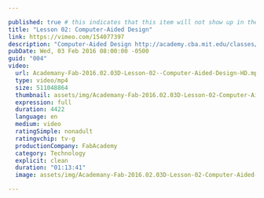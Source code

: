 ```yaml
---

published: true # this indicates that this item will not show up in the podcast feed
title: "Lesson 02: Computer-Aided Design"
link: https://vimeo.com/154077397
description: "Computer-Aided Design http://academy.cba.mit.edu/classes/computer_design/index.html"
pubDate: Wed, 03 Feb 2016 08:00:00 -0500
guid: "004"
video:
  url: Academany-Fab-2016.02.03D-Lesson-02--Computer-Aided-Design-HD.mp4
  type: video/mp4
  size: 511048864
  thumbnail: assets/img/Academany-Fab-2016.02.03D-Lesson-02-Computer-Aided-Design-HD-thumbnail.jpg
  expression: full
  duration: 4422
  language: en
  medium: video
  ratingSimple: nonadult
  ratingvchip: tv-g
  productionCompany: FabAcademy
  category: Technology
  explicit: clean
  duration: "01:13:41"
  image: assets/img/Academany-Fab-2016.02.03D-Lesson-02-Computer-Aided-Design-HD-full.jpg

---
```

